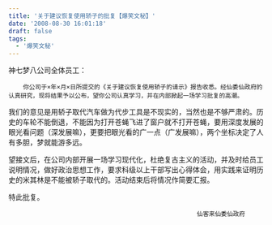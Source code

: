 ```yaml
---
title: '关于建议恢复使用轿子的批复【爆笑文秘】'
date: '2008-08-30 16:01:18'
draft: false
tags:
  - '爆笑文秘'
---
```


神七梦八公司全体员工：

        你公司于×年×月×日所提交的《关于建议恢复使用轿子的请示》报告收悉。经仙委仙政府的认真研究，现将结果予以公布，望你公司认真学习，并在内部掀起一场学习批复的高潮。

我们的意见是用轿子取代汽车做为代步工具是不现实的，当然也是不够严肃的。历史的车轮不能倒退，不能因为打开苍蝇飞进了窗户就不打开苍蝇，要用深度发展的眼光看问题（深发展嘛），更要把眼光看的广一点（广发展嘛），两个坐标决定了人有多胆，梦就能游多远。

望接文后，在公司内部开展一场学习现代化，杜绝复古主义的活动，并及时给员工说明情况，做好政治思想工作，要求科级以上干部写出心得体会，用实践来证明历史的米其林是不能被轿子取代的。活动结束后将情况作简要汇报。

特此批复。

                                                        仙客来仙委仙政府
